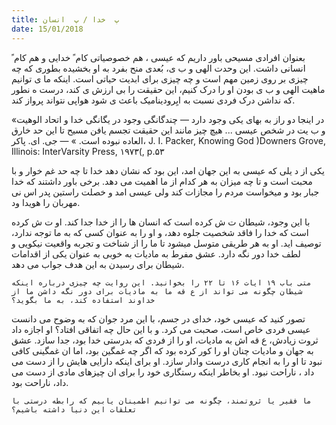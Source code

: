 ```yaml
---
title: پ  خدا / پ  انسان
date: 15/01/2018
---
```


بعنوان افرادی مسیحی باور داریم که عیسی ، هم خصوصیاتی کام ً خدایی و هم کام ً انسانی داشت. این وحدت الهی و ب ی، بُعدی منح بفرد به او بخشیده بطوری که چه چیزی بر روی زمین مهم است و چه چیزی برای ابدیت حیاتی است. اینکه ما  ی توانیم ماهیت الهی و ب ی بودن او را درک کنیم، این حقیقت را بی ارزش  ی کند، درست ه نطور که نداشن درک فردی نسبت به ايِرودینامیک باعث  ی شود هواپی 
نتواند پرواز کند.

«در اینجا دو راز به بهای یکی وجود دارد — چندگانگی وجود در یگانگی خدا و اتحاد
الوهیت و ب یت در شخص عیسی ... هیچ چیز مانند این حقیقت تجسم یافن مسیح تا این حد خارق العاده نبوده است. » — جی. ای. پاکر،
J. I. Packer, Knowing God )Downers Grove, Illinois: InterVarsity Press, ١۹۷۳(, p.۵۳

یکی از د یلی که عیسی به این جهان امد، این بود که نشان دهد خدا تا چه حد غم خوار و با محبت است و تا چه میزان به هر کدام از ما اهمیت می دهد. برخی باور داشتند که خدا جبار بود و میخواست مردم را مجازات کند ولی عیسی امد و خصلت
راستین پدر اس نی مهربان را هویدا  ود.

با این وجود، شیطان ت ش کرده است که انسان ها را از خدا جدا کند. او ت ش کرده
است که خدا را فاقد شخصیت جلوه دهد، و او را به عنوان کسی که به ما توجه ندارد، توصیف  اید. او به هر طریقی متوسل میشود تا ما را از شناخت و تجربه واقعیت نیکويی و لطف خدا دور نگه دارد. عشق مفرط به مادیات به خوبی به عنوان یکی از
اقدامات شیطان برای رسیدن به این هدف جواب می دهد.

`متی باب ١۹ ایات ١۶ تا ۲۲ را بخوانید. این روایت چه چیزی درباره اینکه شیطان چگونه می تواند از ع قه ما به مادیات برای دور نگه داشن ما از خداوند استفاده کند، به ما بگوید؟`

تصور کنید که عیسی خود، خدای در جسم، با این مرد جوان که به وضوح می
دانست عیسی فردی خاص است، صحبت می کرد. و با این حال چه اتفاقی افتاد؟ او اجازه داد ثروت زیادش، ع قه اش به مادیات، او را از فردی که بدرستی خدا بود، جدا سازد. عشق به جهان و مادیات چنان او را کور کرده بود که اگر چه غمگین بود، اما ان غمگینی کافی نبود تا او را به انجام کاری درست وادار سازد. او برای اینکه دارایی هایش را از دست می داد ، ناراحت نبود. او بخاطر اینکه رستگاری خود را برای ان چیزهای مادی
از دست می داد، ناراحت بود.


`ما فقیر یا ثروتمند، چگونه می توانیم اطمینان یابیم که رابطه درستی با تعلقات این دنیا داشته باشیم؟`